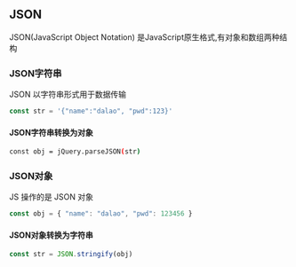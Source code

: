 <!--
 * @Description: 
 * @Version: 1.0
 * @Author: DaLao
 * @Email: dalao_li@163.com
 * @Date: 2021-01-16 17:59:35
 * @LastEditors: DaLao
 * @LastEditTime: 2022-07-03 20:00:51
-->

## JSON

JSON(JavaScript Object Notation) 是JavaScript原生格式,有对象和数组两种结构


### JSON字符串

JSON 以字符串形式用于数据传输

```js
const str = '{"name":"dalao", "pwd":123}'
```

#### JSON字符串转换为对象

```sh
const obj = jQuery.parseJSON(str)
```

### JSON对象

JS 操作的是 JSON 对象

```js
const obj = { "name": "dalao", "pwd": 123456 }
```

#### JSON对象转换为字符串

```js
const str = JSON.stringify(obj)
```

